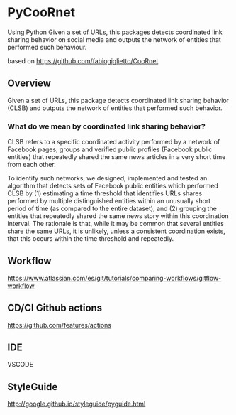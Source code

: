 # PyCooRnet
Using Python Given a set of URLs, this packages detects coordinated link sharing behavior on social media and outputs the network of entities that performed such behaviour. 

based on https://github.com/fabiogiglietto/CooRnet

## Overview
Given a set of URLs, this package detects coordinated link sharing behavior (CLSB) and outputs the network of entities that performed such behavior.

### What do we mean by coordinated link sharing behavior?
CLSB refers to a specific coordinated activity performed by a network of Facebook pages, groups and verified public profiles (Facebook public entities) that repeatedly shared the same news articles in a very short time from each other.

To identify such networks, we designed, implemented and tested an algorithm that detects sets of Facebook public entities which performed CLSB by (1) estimating a time threshold that identifies URLs shares performed by multiple distinguished entities within an unusually short period of time (as compared to the entire dataset), and (2) grouping the entities that repeatedly shared the same news story within this coordination interval. The rationale is that, while it may be common that several entities share the same URLs, it is unlikely, unless a consistent coordination exists, that this occurs within the time threshold and repeatedly.


## Workflow
https://www.atlassian.com/es/git/tutorials/comparing-workflows/gitflow-workflow


## CD/CI Github actions
https://github.com/features/actions

## IDE
VSCODE

## StyleGuide
http://google.github.io/styleguide/pyguide.html
